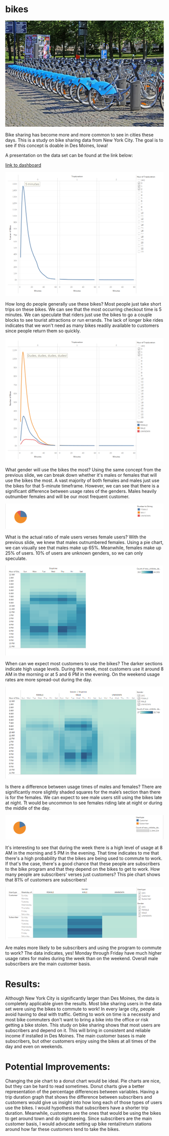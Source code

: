 # bikes

![this_is_an_image](bikes.jpg)

Bike sharing has become more and more common to see in cities these days. This is a study on bike sharing data from New York City. The goal is to see if this concept is doable in Des Moines, Iowa!

A presentation on the data set can be found at the link below:

[link to dashboard](https://public.tableau.com/app/profile/jared.allerson/viz/Bike_Data_Challenge/Story1?publish=yes)

![this_is_an_image](checkout_times_for_users.PNG)

How long do people generally use these bikes? Most people just take short trips on these bikes. We can see that the most occurring checkout time is 5 minutes. We can speculate that riders just use the bikes to go a couple blocks to see tourist attractions or run errands. The lack of longer bike rides indicates that we won't need as many bikes readily available to customers since people return them so quickly.

![this_is_an_image](checkout_times_by_gender2.PNG)

What gender will use the bikes the most? Using the same concept from the previous slide, we can break down whether it's males or females that will use the bikes the most. A vast majority of both females and males just use the bikes for that 5-minute timeframe. However, we can see that there is a significant difference between usage rates of the genders. Males heavily outnumber females and will be our most frequent customer.

![this_is_an_image](gender_ratio.PNG)

What is the actual ratio of male users verses female users? With the previous slide, we knew that males outnumbered females. Using a pie chart, we can visually see that males make up 65%. Meanwhile, females make up 25% of users. 10% of users are unknown genders, so we can only speculate.

![this_is_an_image](day_hour.PNG)

When can we expect most customers to use the bikes? The darker sections indicate high usage levels. During the week, most customers use it around 8 AM in the morning or at 5 and 6 PM in the evening. On the weekend usage rates are more spread-out during the day.

![this_is_an_image](day_hour_gender.PNG)

Is there a difference between usage times of males and females? There are significantly more slightly shaded squares for the male’s section than there is for the females. We can expect to see male users still using the bikes late at night. Tt would be uncommon to see females riding late at night or during the middle of the day.

![this_is_an_image](subs_customers.PNG)

It's interesting to see that during the week there is a high level of usage at 8 AM in the morning and 5 PM in the evening. That time indicates to me that there's a high probability that the bikes are being used to commute to work. If that's the case, there's a good chance that these people are subscribers to the bike program and that they depend on the bikes to get to work. How many people are subscribers’ verses just customers? This pie chart shows that 81% of customers are subscribers!

![this_is_an_image](subs_customers_day_hour.PNG)

Are males more likely to be subscribers and using the program to commute to work? The data indicates, yes! Monday through Friday have much higher usage rates for males during the week than on the weekend. Overall male subscribers are the main customer basis.

# Results:

Although New York City is significantly larger than Des Moines, the data is completely applicable given the results. Most bike sharing users in the data set were using the bikes to commute to work! In every large city, people avoid having to deal with traffic. Getting to work on time is a necessity and most bike commuters don't want to bring a bike into the office or risk getting a bike stolen. This study on bike sharing shows that most users are subscribers and depend on it. This will bring in consistent and reliable income if installed in Des Moines. The main customer bases is male subscribers, but other customers enjoy using the bikes at all times of the day and even on weekends. 

# Potential Improvements:
Changing the pie chart to a donut chart would be ideal. Pie charts are nice, but they can be hard to read sometimes. Donut charts give a better representation of the percentage differences between variables. Having a trip duration graph that shows the difference between subscribers and customers would give us insight into how long each of those types of users use the bikes. I would hypothesis that subscribers have a shorter trip duration. Meanwhile, customers are the ones that would be using the bikes to get around town and do sightseeing. Since subscribers are the main customer basis, I would advocate setting up bike rental/return stations around how far these customers tend to take the bikes.